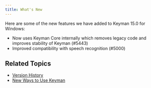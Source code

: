 ```yaml
---
title: What's New
---
```


Here are some of the new features we have added to Keyman 15.0 for Windows:

-   Now uses Keyman Core internally which removes legacy code and improves stability of Keyman (\#5443)
-   Improved compatibility with speech recognition (\#5000)


## Related Topics

-   [Version History](history)
-   [New Ways to Use Keyman](../basic/new-ways-to-use-keyman)
